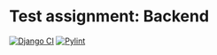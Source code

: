 # Test assignment: Backend
[![Django CI](https://github.com/Yggdrasill501/backend-test/actions/workflows/django.yml/badge.svg)](https://github.com/Yggdrasill501/backend-test/actions/workflows/django.yml)
[![Pylint](https://github.com/Yggdrasill501/backend-test/actions/workflows/pylint.yml/badge.svg)](https://github.com/Yggdrasill501/backend-test/actions/workflows/pylint.yml)
